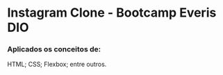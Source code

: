 # Instagram Clone - Bootcamp Everis DIO

### Aplicados os conceitos de:

HTML;
CSS;
Flexbox; entre outros.
